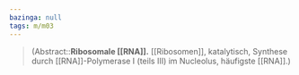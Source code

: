 ```yaml
---
bazinga: null
tags: m/m03
---
```

> (Abstract::**Ribosomale [[RNA]].** [[Ribosomen]], katalytisch, Synthese durch [[RNA]]-Polymerase I (teils III) im Nucleolus, häufigste [[RNA]].)